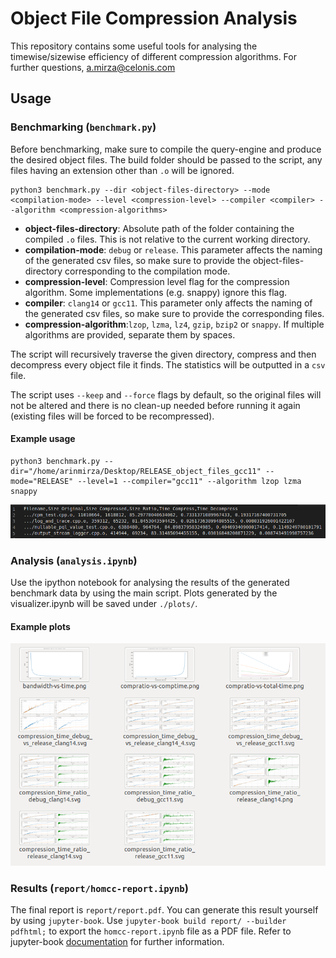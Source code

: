 # Object File Compression Analysis

This repository contains some useful tools for analysing the timewise/sizewise efficiency of different compression algorithms.
For further questions, a.mirza@celonis.com

## Usage

### Benchmarking (`benchmark.py`)

Before benchmarking, make sure to compile the query-engine and produce the desired object files. The build folder should be passed to the script, any files having an extension other than `.o` will be ignored. 

    python3 benchmark.py --dir <object-files-directory> --mode <compilation-mode> --level <compression-level> --compiler <compiler> --algorithm <compression-algorithms>

- **object-files-directory**: Absolute path of the folder containing the compiled `.o` files. This is not relative to the current working directory.
- **compilation-mode**: `debug` or `release`. This parameter affects the naming of the generated csv files, so make sure to provide the object-files-directory corresponding to the compilation mode.
- **compression-level**: Compression level flag for the compression algorithm. Some implementations (e.g. snappy) ignore this flag.
- **compiler**: `clang14` or `gcc11`. This parameter only affects the naming of the generated csv files, so make sure to provide the corresponding files.
- **compression-algorithm**:`lzop`, `lzma`, `lz4`, `gzip`, `bzip2` or `snappy`. If multiple algorithms are provided, separate them by spaces.

The script will recursively traverse the given directory, compress and then decompress every object file it finds. The statistics will be outputted in a `csv` file. 

The script uses `--keep` and `--force` flags by default, so the original files will not be altered and there is no clean-up needed before running it again (existing files will be forced to be recompressed).

#### Example usage

    python3 benchmark.py --dir="/home/arinmirza/Desktop/RELEASE_object_files_gcc11" --mode="RELEASE" --level=1 --compiler="gcc11" --algorithm lzop lzma snappy

![](screenshots/sample-benchmark-csv.png)

### Analysis (`analysis.ipynb`)

Use the ipython notebook for analysing the results of the generated benchmark data by using the main script. Plots generated by the visualizer.ipynb will be saved under `./plots/`. 

#### Example plots

![](screenshots/sample-plots.png)

### Results (`report/homcc-report.ipynb`)

The final report is `report/report.pdf`. You can generate this result yourself by using `jupyter-book`. Use `jupyter-book build report/ --builder pdfhtml;` to export the `homcc-report.ipynb` file as a PDF file. Refer to jupyter-book [documentation](https://jupyterbook.org/en/stable/start/your-first-book.html) for further information.